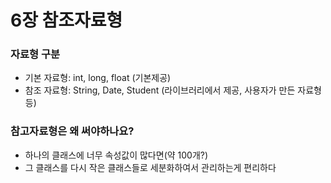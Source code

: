 # 6장 참조자료형

### 자료형 구분

- 기본 자료형: int, long, float (기본제공)
- 참조 자료형: String, Date, Student (라이브러리에서 제공, 사용자가 만든 자료형등)



### 참고자료형은 왜 써야하나요?

- 하나의 클래스에 너무 속성값이 많다면(약 100개?)
- 그 클래스를 다시 작은 클래스들로 세분화하여서 관리하는게 편리하다
